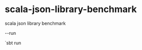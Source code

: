 scala-json-library-benchmark
============================

scala json library benchmark


--run


`sbt run
